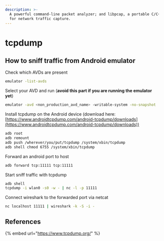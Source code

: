 ```yaml
---
description: >-
  A powerful command-line packet analyzer; and libpcap, a portable C/C++ library
  for network traffic capture.
---
```


# tcpdump

## How to sniff traffic from Android emulator

Check which AVDs are present

```bash
emulator -list-avds
```

Select your AVD and run (**avoid this part if you are running the emulator yet**)

```bash
emulator -avd <non_production_avd_name> -writable-system -no-snapshot
```

Install tcpdump on the Android device (download here: [https://www.androidtcpdump.com/android-tcpdump/downloads](https://www.androidtcpdump.com/android-tcpdump/downloads))

```bash
adb root
adb remount
adb push /wherever/you/put/tcpdump /system/xbin/tcpdump
adb shell chmod 6755 /system/xbin/tcpdump
```

Forward an android port to host

```bash
adb forward tcp:11111 tcp:11111
```

Start sniff traffic with tcpdump

```bash
adb shell
tcpdump -i wlan0 -s0 -w - | nc -l -p 11111
```

Connect wireshark to the forwarded port via netcat

```bash
nc localhost 11111 | wireshark -k -S -i -
```

## References

{% embed url="https://www.tcpdump.org/" %}
